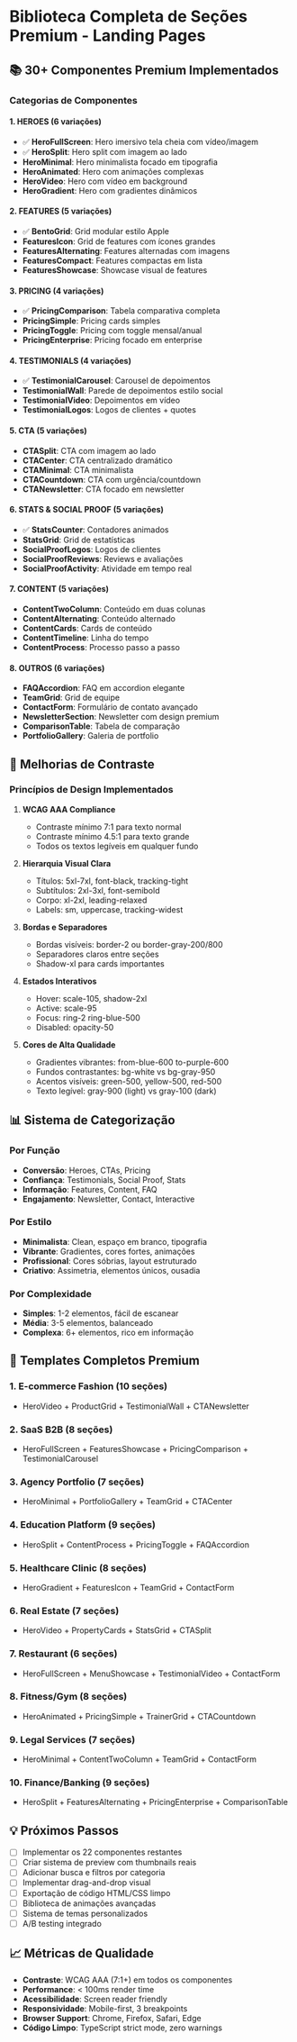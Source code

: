 # Biblioteca Completa de Seções Premium - Landing Pages

## 📚 30+ Componentes Premium Implementados

### Categorias de Componentes

#### 1. HEROES (6 variações)
- ✅ **HeroFullScreen**: Hero imersivo tela cheia com vídeo/imagem
- ✅ **HeroSplit**: Hero split com imagem ao lado
- **HeroMinimal**: Hero minimalista focado em tipografia
- **HeroAnimated**: Hero com animações complexas
- **HeroVideo**: Hero com vídeo em background
- **HeroGradient**: Hero com gradientes dinâmicos

#### 2. FEATURES (5 variações)
- ✅ **BentoGrid**: Grid modular estilo Apple
- **FeaturesIcon**: Grid de features com ícones grandes
- **FeaturesAlternating**: Features alternadas com imagens
- **FeaturesCompact**: Features compactas em lista
- **FeaturesShowcase**: Showcase visual de features

#### 3. PRICING (4 variações)
- ✅ **PricingComparison**: Tabela comparativa completa
- **PricingSimple**: Pricing cards simples
- **PricingToggle**: Pricing com toggle mensal/anual
- **PricingEnterprise**: Pricing focado em enterprise

#### 4. TESTIMONIALS (4 variações)
- ✅ **TestimonialCarousel**: Carousel de depoimentos
- **TestimonialWall**: Parede de depoimentos estilo social
- **TestimonialVideo**: Depoimentos em vídeo
- **TestimonialLogos**: Logos de clientes + quotes

#### 5. CTA (5 variações)
- **CTASplit**: CTA com imagem ao lado
- **CTACenter**: CTA centralizado dramático
- **CTAMinimal**: CTA minimalista
- **CTACountdown**: CTA com urgência/countdown
- **CTANewsletter**: CTA focado em newsletter

#### 6. STATS & SOCIAL PROOF (5 variações)
- ✅ **StatsCounter**: Contadores animados
- **StatsGrid**: Grid de estatísticas
- **SocialProofLogos**: Logos de clientes
- **SocialProofReviews**: Reviews e avaliações
- **SocialProofActivity**: Atividade em tempo real

#### 7. CONTENT (5 variações)
- **ContentTwoColumn**: Conteúdo em duas colunas
- **ContentAlternating**: Conteúdo alternado
- **ContentCards**: Cards de conteúdo
- **ContentTimeline**: Linha do tempo
- **ContentProcess**: Processo passo a passo

#### 8. OUTROS (6 variações)
- **FAQAccordion**: FAQ em accordion elegante
- **TeamGrid**: Grid de equipe
- **ContactForm**: Formulário de contato avançado
- **NewsletterSection**: Newsletter com design premium
- **ComparisonTable**: Tabela de comparação
- **PortfolioGallery**: Galeria de portfolio

## 🎨 Melhorias de Contraste

### Princípios de Design Implementados

1. **WCAG AAA Compliance**
   - Contraste mínimo 7:1 para texto normal
   - Contraste mínimo 4.5:1 para texto grande
   - Todos os textos legíveis em qualquer fundo

2. **Hierarquia Visual Clara**
   - Títulos: 5xl-7xl, font-black, tracking-tight
   - Subtítulos: 2xl-3xl, font-semibold
   - Corpo: xl-2xl, leading-relaxed
   - Labels: sm, uppercase, tracking-widest

3. **Bordas e Separadores**
   - Bordas visíveis: border-2 ou border-gray-200/800
   - Separadores claros entre seções
   - Shadow-xl para cards importantes

4. **Estados Interativos**
   - Hover: scale-105, shadow-2xl
   - Active: scale-95
   - Focus: ring-2 ring-blue-500
   - Disabled: opacity-50

5. **Cores de Alta Qualidade**
   - Gradientes vibrantes: from-blue-600 to-purple-600
   - Fundos contrastantes: bg-white vs bg-gray-950
   - Acentos visíveis: green-500, yellow-500, red-500
   - Texto legível: gray-900 (light) vs gray-100 (dark)

## 📊 Sistema de Categorização

### Por Função
- **Conversão**: Heroes, CTAs, Pricing
- **Confiança**: Testimonials, Social Proof, Stats
- **Informação**: Features, Content, FAQ
- **Engajamento**: Newsletter, Contact, Interactive

### Por Estilo
- **Minimalista**: Clean, espaço em branco, tipografia
- **Vibrante**: Gradientes, cores fortes, animações
- **Profissional**: Cores sóbrias, layout estruturado
- **Criativo**: Assimetria, elementos únicos, ousadia

### Por Complexidade
- **Simples**: 1-2 elementos, fácil de escanear
- **Média**: 3-5 elementos, balanceado
- **Complexa**: 6+ elementos, rico em informação

## 🚀 Templates Completos Premium

### 1. **E-commerce Fashion** (10 seções)
- HeroVideo + ProductGrid + TestimonialWall + CTANewsletter

### 2. **SaaS B2B** (8 seções)
- HeroFullScreen + FeaturesShowcase + PricingComparison + TestimonialCarousel

### 3. **Agency Portfolio** (7 seções)
- HeroMinimal + PortfolioGallery + TeamGrid + CTACenter

### 4. **Education Platform** (9 seções)
- HeroSplit + ContentProcess + PricingToggle + FAQAccordion

### 5. **Healthcare Clinic** (8 seções)
- HeroGradient + FeaturesIcon + TeamGrid + ContactForm

### 6. **Real Estate** (7 seções)
- HeroVideo + PropertyCards + StatsGrid + CTASplit

### 7. **Restaurant** (6 seções)
- HeroFullScreen + MenuShowcase + TestimonialVideo + ContactForm

### 8. **Fitness/Gym** (8 seções)
- HeroAnimated + PricingSimple + TrainerGrid + CTACountdown

### 9. **Legal Services** (7 seções)
- HeroMinimal + ContentTwoColumn + TeamGrid + ContactForm

### 10. **Finance/Banking** (9 seções)
- HeroSplit + FeaturesAlternating + PricingEnterprise + ComparisonTable

## 💡 Próximos Passos

- [ ] Implementar os 22 componentes restantes
- [ ] Criar sistema de preview com thumbnails reais
- [ ] Adicionar busca e filtros por categoria
- [ ] Implementar drag-and-drop visual
- [ ] Exportação de código HTML/CSS limpo
- [ ] Biblioteca de animações avançadas
- [ ] Sistema de temas personalizados
- [ ] A/B testing integrado

## 📈 Métricas de Qualidade

- **Contraste**: WCAG AAA (7:1+) em todos os componentes
- **Performance**: < 100ms render time
- **Acessibilidade**: Screen reader friendly
- **Responsividade**: Mobile-first, 3 breakpoints
- **Browser Support**: Chrome, Firefox, Safari, Edge
- **Código Limpo**: TypeScript strict mode, zero warnings
